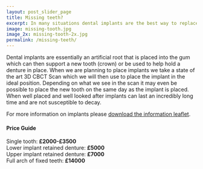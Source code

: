 ```yaml
---
layout: post_slider_page
title: Missing teeth?
excerpt: In many situations dental implants are the best way to replace a missing tooth or teeth, as this is the closest that you can get to having your own tooth back again as well as being much more comfortable than a denture.
image: missing-tooth.jpg
image_2x: missing-tooth-2x.jpg
permalink: /missing-teeth/
---
```

Dental implants are essentially an artificial root that is placed into the gum which can then support a new tooth (crown) or be used to help hold a denture in place. When we are planning to place implants we take a state of the art 3D CBCT Scan which we will then use to place the implant in the ideal position. Depending on what we see in the scan it may even be possible to place the new tooth on the same day as the implant is placed. When well placed and well looked after implants can last an incredibly long time and are not susceptible to decay.

For more information on implants please [download the information leaflet](/adi-patient-information-leaflet-2015.pdf).


#### Price Guide
Single tooth: **£2000-£3500** <br>
Lower implant retained denture: **£5000** <br>
Upper implant retained denture: **£7000** <br>
Full arch of fixed teeth: **£14000**
